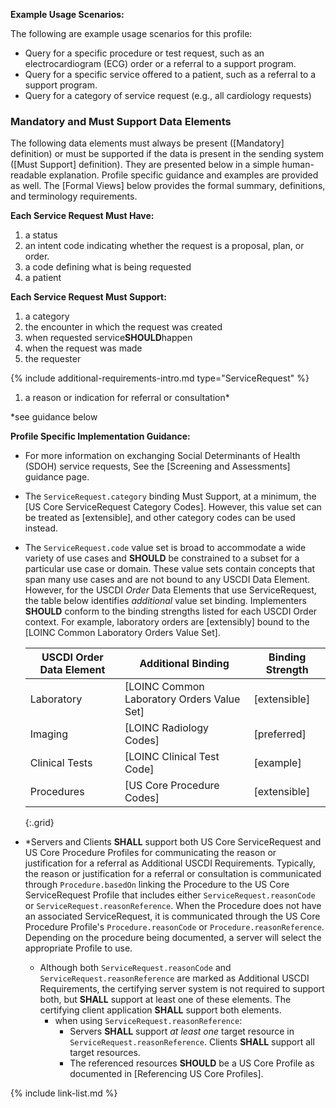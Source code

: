 
**Example Usage Scenarios:**

The following are example usage scenarios for this profile:

-   Query for a specific procedure or test request, such as an electrocardiogram (ECG) order or a referral to a support program.
-   Query for a specific service offered to a patient, such as a referral to a support program.
-   Query for a category of service request (e.g., all cardiology requests)


### Mandatory and Must Support Data Elements

The following data elements must always be present ([Mandatory] definition) or must be supported if the data is present in the sending system ([Must Support] definition). They are presented below in a simple human-readable explanation. Profile specific guidance and examples are provided as well. The [Formal Views] below provides the formal summary, definitions, and terminology requirements.

**Each Service Request Must Have:**

1. a status
1. an intent code indicating whether the request is a proposal, plan, or order.
3. a code defining what is being requested
4. a patient

**Each Service Request Must Support:**

1. a category
2. the encounter in which the request was created
3. when requested service**SHOULD**happen
4. when the request was made
5. the requester

{% include additional-requirements-intro.md type="ServiceRequest" %}

1. a reason or indication for referral or consultation*

\*see guidance below

**Profile Specific Implementation Guidance:**

- For more information on exchanging Social Determinants of Health (SDOH) service requests, See the [Screening and Assessments] guidance page.
- The `ServiceRequest.category` binding Must Support, at a minimum, the [US Core ServiceRequest Category Codes]. However, this value set can be treated as [extensible], and other category codes can be used instead.
- The `ServiceRequest.code` value set is broad to accommodate a wide variety of use cases and **SHOULD** be constrained to a subset for a particular use case or domain. <span class="bg-success" markdown="1"> These value sets contain concepts that span many use cases and are not bound to any USCDI Data Element. However, for the USCDI *Order* Data Elements that use ServiceRequest, the table below identifies *additional* value set binding. Implementers **SHOULD** conform to the binding strengths listed for each USCDI Order context. For example, laboratory orders are [extensibly] bound to the [LOINC Common Laboratory Orders Value Set]. </span><!-- new-content -->

  <div class="bg-success" markdown="1">

  |USCDI Order Data Element|Additional Binding|Binding Strength|
  |---|---|---|
  |Laboratory|[LOINC Common Laboratory Orders Value Set]|[extensible]|
  |Imaging|[LOINC Radiology Codes]|[preferred]|
  |Clinical Tests|[LOINC Clinical Test Code]|[example]|
  |Procedures|[US Core Procedure Codes]|[extensible]|
  {:.grid}

  </div><!-- new-content -->


- *Servers and Clients **SHALL** support both US Core ServiceRequest and US Core Procedure Profiles for communicating the reason or justification for a referral as Additional USCDI Requirements. Typically, the reason or justification for a referral or consultation is communicated through `Procedure.basedOn` linking the Procedure to the US Core ServiceRequest Profile that includes either `ServiceRequest.reasonCode` or `ServiceRequest.reasonReference`. When the Procedure does not have an associated ServiceRequest, it is communicated through the US Core Procedure Profile's `Procedure.reasonCode` or `Procedure.reasonReference`. Depending on the procedure being documented, a server will select the appropriate Profile to use.
   - Although both `ServiceRequest.reasonCode` and `ServiceRequest.reasonReference` are marked as Additional USCDI Requirements, the certifying server system is not required to support both, but **SHALL** support at least one of these elements. The certifying client application **SHALL** support both elements.
     - when using  `ServiceRequest.reasonReference`:
       - Servers **SHALL** support *at least one* target resource in `ServiceRequest.reasonReference`. Clients **SHALL** support all target resources.
       - The referenced resources **SHOULD** be a US Core Profile as documented in [Referencing US Core Profiles].



{% include link-list.md %}

